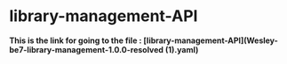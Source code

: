 # library-management-API
  **This is the link for going to the file : [library-management-API](Wesley-be7-library-management-1.0.0-resolved (1).yaml)** 
